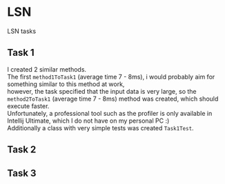 # LSN
LSN tasks

## Task 1 

I created 2 similar methods.<br>
The first `method1ToTask1` (average time 7 - 8ms), i would probably aim for something similar to this method at work,<br>
however, the task specified that the input data is very large, so the `method2ToTask1` (average time 7 - 8ms) method was created, which should execute faster.<br>
Unfortunately, a professional tool such as the profiler is only available in Intellij Ultimate, which I do not have on my personal PC :)<br>
Additionally a class with very simple tests was created `Task1Test`.

## Task 2 

## Task 3